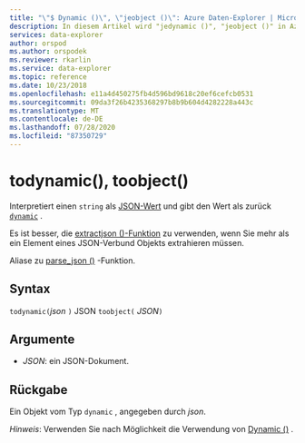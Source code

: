 ```yaml
---
title: "\"$ Dynamic ()\", \"jeobject ()\": Azure Daten-Explorer | Microsoft-Dokumentation"
description: In diesem Artikel wird "jedynamic ()", "jeobject ()" in Azure Daten-Explorer beschrieben.
services: data-explorer
author: orspod
ms.author: orspodek
ms.reviewer: rkarlin
ms.service: data-explorer
ms.topic: reference
ms.date: 10/23/2018
ms.openlocfilehash: e11a4d450275fb4d596bd9618c20ef6cefcb0531
ms.sourcegitcommit: 09da3f26b4235368297b8b9b604d4282228a443c
ms.translationtype: MT
ms.contentlocale: de-DE
ms.lasthandoff: 07/28/2020
ms.locfileid: "87350729"
---
```

# <a name="todynamic-toobject"></a>todynamic(), toobject()

Interpretiert einen `string` als [JSON-Wert](https://json.org/) und gibt den Wert als zurück [`dynamic`](./scalar-data-types/dynamic.md) . 

Es ist besser, die [extractjson ()-Funktion](./extractjsonfunction.md) zu verwenden, wenn Sie mehr als ein Element eines JSON-Verbund Objekts extrahieren müssen.

Aliase zu [parse_json ()](./parsejsonfunction.md) -Funktion.

## <a name="syntax"></a>Syntax

`todynamic(`*json* `)` 
 JSON `toobject(` *JSON*`)`

## <a name="arguments"></a>Argumente

* *JSON*: ein JSON-Dokument.

## <a name="returns"></a>Rückgabe

Ein Objekt vom Typ `dynamic` , angegeben durch *json*.

*Hinweis*: Verwenden Sie nach Möglichkeit die Verwendung von [Dynamic ()](./scalar-data-types/dynamic.md) .